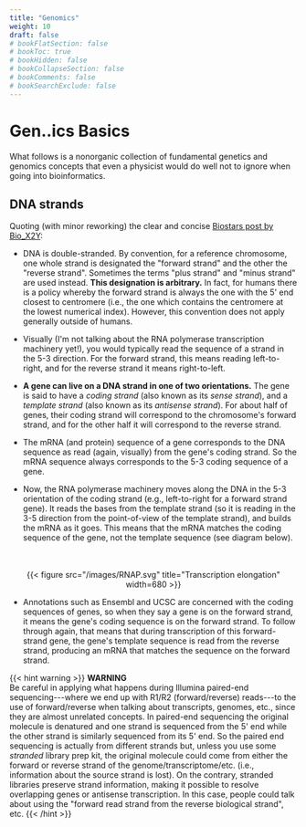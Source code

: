 ```yaml
---
title: "Genomics"
weight: 10
draft: false
# bookFlatSection: false
# bookToc: true
# bookHidden: false
# bookCollapseSection: false
# bookComments: false
# bookSearchExclude: false
---
```


# Gen..ics Basics
What follows is a nonorganic collection of fundamental genetics and genomics concepts that even a physicist would do well not to ignore when going into bioinformatics.

## DNA strands
Quoting (with minor reworking) the clear and concise [Biostars post by Bio_X2Y](https://www.biostars.org/p/3423/): 
- DNA is double-stranded.
By convention, for a reference chromosome, one whole strand is designated the "forward strand" and the other the "reverse strand".
Sometimes the terms "plus strand" and "minus strand" are used instead.
__This designation is arbitrary.__
In fact, for humans there is a policy whereby the forward strand is always the one with the 5' end closest to centromere (i.e., the one which contains the centromere at the lowest numerical index).
However, this convention does not apply generally outside of humans. 

- Visually (I'm not talking about the RNA polymerase transcription machinery yet!), you would typically read the sequence of a strand in the 5-3 direction.
For the forward strand, this means reading left-to-right, and for the reverse strand it means right-to-left.

- __A gene can live on a DNA strand in one of two orientations.__
The gene is said to have a _coding strand_ (also known as its _sense strand_), and a _template strand_ (also known as its _antisense strand_).
For about half of genes, their coding strand will correspond to the chromosome's forward strand, and for the other half it will correspond to the reverse strand.

- The mRNA (and protein) sequence of a gene corresponds to the DNA sequence as read (again, visually) from the gene's coding strand.
So the mRNA sequence always corresponds to the 5-3 coding sequence of a gene.

- Now, the RNA polymerase machinery moves along the DNA in the 5-3 orientation of the coding strand (e.g., left-to-right for a forward strand gene).
It reads the bases from the template strand (so it is reading in the 3-5 direction from the point-of-view of the template strand), and builds the mRNA as it goes.
This means that the mRNA matches the coding sequence of the gene, not the template sequence (see diagram below).
<br>
<br>
<div style="text-align: center;">
	{{< figure src="/images/RNAP.svg" title="Transcription elongation" width=680 >}}
</div>

- Annotations such as Ensembl and UCSC are concerned with the coding sequences of genes, so when they say a gene is on the forward strand, it means the gene's coding sequence is on the forward strand.
To follow through again, that means that during transcription of this forward-strand gene, the gene's template sequence is read from the reverse strand, producing an mRNA that matches the sequence on the forward strand.

{{< hint warning >}}
__WARNING__  
Be careful in applying what happens during Illumina paired-end sequencing---where we end up with R1/R2 (forward/reverse) reads---to the use of forward/reverse when talking about transcripts, genomes, etc., since they are almost unrelated concepts.
In paired-end sequencing the original molecule is denatured and one strand is sequenced from the 5' end while the other strand is similarly sequenced from its 5' end.
So the paired end sequencing is actually from different strands but, unless you use some _stranded_ library prep kit, the original molecule could come from either the forward or reverse strand of the genome/transcriptome/etc. (i.e., information about the source strand is lost).
On the contrary, stranded libraries preserve strand information, making it possible to resolve overlapping genes or antisense transcription.
In this case, people could talk about using the "forward read strand from the reverse biological strand", etc.
{{< /hint >}}
